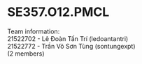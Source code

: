 # SE357.O12.PMCL

Team information:  
21522702 - Lê Đoàn Tấn Trí (ledoantantri)   
21522772 - Trần Võ Sơn Tùng (sontungexpt)  
(2 members)
